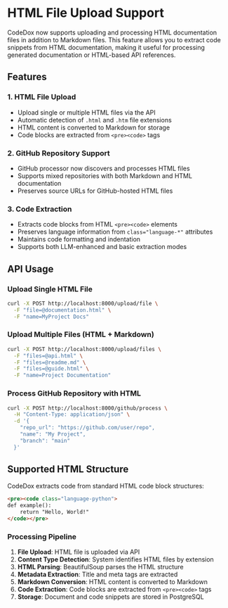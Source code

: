 # HTML File Upload Support

CodeDox now supports uploading and processing HTML documentation files in addition to Markdown files. This feature allows you to extract code snippets from HTML documentation, making it useful for processing generated documentation or HTML-based API references.

## Features

### 1. HTML File Upload

- Upload single or multiple HTML files via the API
- Automatic detection of `.html` and `.htm` file extensions
- HTML content is converted to Markdown for storage
- Code blocks are extracted from `<pre><code>` tags

### 2. GitHub Repository Support

- GitHub processor now discovers and processes HTML files
- Supports mixed repositories with both Markdown and HTML documentation
- Preserves source URLs for GitHub-hosted HTML files

### 3. Code Extraction

- Extracts code blocks from HTML `<pre><code>` elements
- Preserves language information from `class="language-*"` attributes
- Maintains code formatting and indentation
- Supports both LLM-enhanced and basic extraction modes

## API Usage

### Upload Single HTML File

```bash
curl -X POST http://localhost:8000/upload/file \
  -F "file=@documentation.html" \
  -F "name=MyProject Docs"
```

### Upload Multiple Files (HTML + Markdown)

```bash
curl -X POST http://localhost:8000/upload/files \
  -F "files=@api.html" \
  -F "files=@readme.md" \
  -F "files=@guide.html" \
  -F "name=Project Documentation"
```

### Process GitHub Repository with HTML

```bash
curl -X POST http://localhost:8000/github/process \
  -H "Content-Type: application/json" \
  -d '{
    "repo_url": "https://github.com/user/repo",
    "name": "My Project",
    "branch": "main"
  }'
```

## Supported HTML Structure

CodeDox extracts code from standard HTML code block structures:

```html
<pre><code class="language-python">
def example():
    return "Hello, World!"
</code></pre>
```

### Processing Pipeline

1. **File Upload**: HTML file is uploaded via API
2. **Content Type Detection**: System identifies HTML files by extension
3. **HTML Parsing**: BeautifulSoup parses the HTML structure
4. **Metadata Extraction**: Title and meta tags are extracted
5. **Markdown Conversion**: HTML content is converted to Markdown
6. **Code Extraction**: Code blocks are extracted from `<pre><code>` tags
7. **Storage**: Document and code snippets are stored in PostgreSQL

